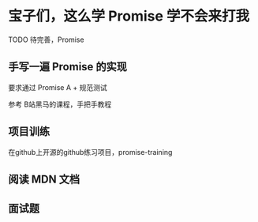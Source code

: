 # 宝子们，这么学 Promise 学不会来打我

TODO 待完善，Promise

## 手写一遍 Promise 的实现

要求通过 Promise A + 规范测试

参考 B站黑马的课程，手把手教程

## 项目训练

在github上开源的github练习项目，promise-training

## 阅读 MDN 文档

## 面试题
